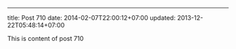 ---
title: Post 710
date: 2014-02-07T22:00:12+07:00
updated: 2013-12-22T05:48:14+07:00

This is content of post 710
